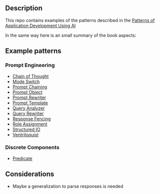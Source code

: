 ## Description

This repo contains examples of the patterns described in the [Patterns of Application Development Using AI](https://leanpub.com/patterns-of-application-development-using-ai)

In the same way here is an small summary of the book aspects:

## Example patterns

### Prompt Engineering

- [Chain of Thought](prompt_engineering/chain_of_thought.rb)
- [Mode Switch](prompt_engineering/mode_switch.rb)
- [Prompt Chaining](prompt_engineering/prompt_chaining.rb)
- [Prompt Object](prompt_engineering/prompt_object.rb)
- [Prompt Rewriter](prompt_engineering/prompt_rewriter.rb)
- [Prompt Template](prompt_engineering/prompt_template.rb)
- [Query Analyzer](prompt_engineering/query_analizer.rb)
- [Query Rewriter](prompt_engineering/query_rewriter.rb)
- [Response Fencing](prompt_engineering/response_fencing.rb)
- [Role Assignment](prompt_engineering/role_assignment.rb)
- [Structured IO](prompt_engineering/structured_io.rb)
- [Ventriloquist](prompt_engineering/ventriloquist.rb)

### Discrete Components
- [Predicate](discrete_components/predicate.rb)

## Considerations

* Maybe a generalization to parse responses is needed

